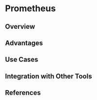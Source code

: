 # Prometheus

## Overview

## Advantages

## Use Cases

## Integration with Other Tools

## References
